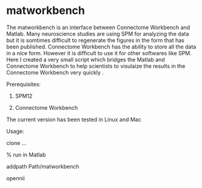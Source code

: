 # matworkbench
The matworkbench is an interface between Connectome Workbench and Matlab. Many neuroscience studies are using SPM for analyzing the data but it is somtimes difficult to regenerate the figures in the form that has been published. Connectome Workbench has the ability to store all the data in a nice form. However it is difficult to use it for other softwares like SPM. Here I created a very small script which bridges the Matlab and Connectome Workbench to help scientists to visulaize the results in the Connectome Workbench very quickly .

Prerequisites:

1) SPM12

2) Connectome Workbench

The current version has been tested in Linux and Mac


Usage:

clone ...

% run in Matlab

addpath  Path/matworkbench

opennii

